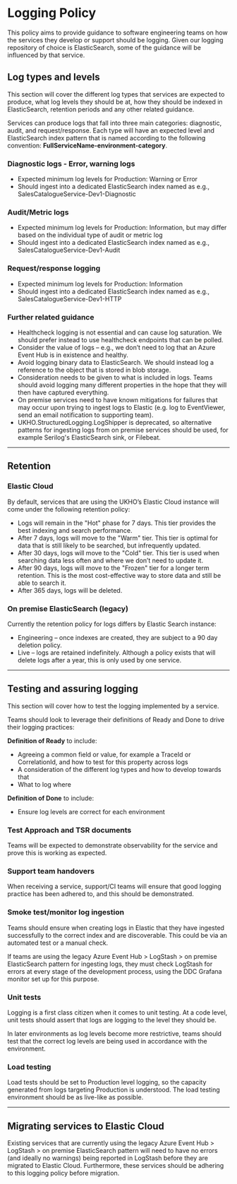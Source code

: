 # Logging Policy

This policy aims to provide guidance to software engineering teams on how the services they develop or support should be logging. Given our logging repository of choice is ElasticSearch, some of the guidance will be influenced by that service.

## Log types and levels

This section will cover the different log types that services are expected to produce, what log levels they should be at, how they should be indexed in ElasticSearch, retention periods and any other related guidance.

Services can produce logs that fall into three main categories: diagnostic, audit, and request/response. Each type will have an expected level and ElasticSearch index pattern that is named according to the following convention: **FullServiceName-environment-category**.

### Diagnostic logs - Error, warning logs

- Expected minimum log levels for Production: Warning or Error
- Should ingest into a dedicated ElasticSearch index named as e.g., SalesCatalogueService-Dev1-Diagnostic

### Audit/Metric logs

- Expected minimum log levels for Production: Information, but may differ based on the individual type of audit or metric log
- Should ingest into a dedicated ElasticSearch index named as e.g., SalesCatalogueService-Dev1-Audit

### Request/response logging

- Expected minimum log levels for Production: Information
- Should ingest into a dedicated ElasticSearch index named as e.g., SalesCatalogueService-Dev1-HTTP

### Further related guidance

- Healthcheck logging is not essential and can cause log saturation. We should prefer instead to use healthcheck endpoints that can be polled.
- Consider the value of logs – e.g., we don’t need to log that an Azure Event Hub is in existence and healthy.
- Avoid logging binary data to ElasticSearch. We should instead log a reference to the object that is stored in blob storage.
- Consideration needs to be given to what is included in logs. Teams should avoid logging many different properties in the hope that they will then have captured everything.
- On premise services need to have known mitigations for failures that may occur upon trying to ingest logs to Elastic (e.g. log to EventViewer, send an email notification to supporting team).
- UKHO.StructuredLogging.LogShipper is deprecated, so alternative patterns for ingesting logs from on premise services should be used, for example Serilog's ElasticSearch sink, or Filebeat.

***

## Retention

### Elastic Cloud

By default, services that are using the UKHO’s Elastic Cloud instance will come under the following retention policy:

- Logs will remain in the "Hot" phase for 7 days. This tier provides the best indexing and search performance.
- After 7 days, logs will move to the "Warm" tier. This tier is optimal for data that is still likely to be searched, but infrequently updated.
- After 30 days, logs will move to the "Cold" tier. This tier is used when searching data less often and where we don’t need to update it.
- After 90 days, logs will move to the "Frozen" tier for a longer term retention. This is the most cost-effective way to store data and still be able to search it.
- After 365 days, logs will be deleted.

### On premise ElasticSearch (legacy)

Currently the retention policy for logs differs by Elastic Search instance:

- Engineering – once indexes are created, they are subject to a 90 day deletion policy.
- Live – logs are retained indefinitely. Although a policy exists that will delete logs after a year, this  is only used by one service.

***

## Testing and assuring logging

This section will cover how to test the logging implemented by a service.

Teams should look to leverage their definitions of Ready and Done to drive their logging practices:

**Definition of Ready** to include:

- Agreeing a common field or value, for example a TraceId or CorrelationId, and how to test for this property across logs
- A consideration of the different log types and how to develop towards that
- What to log where

**Definition of Done** to include:

- Ensure log levels are correct for each environment

### Test Approach and TSR documents

Teams will be expected to demonstrate observability for the service and prove this is working as expected.

### Support team handovers

When receiving a service, support/CI teams will ensure that good logging practice has been adhered to, and this should be demonstrated.

### Smoke test/monitor log ingestion

Teams should ensure when creating logs in Elastic that they have ingested successfully to the correct index and are discoverable. This could be via an automated test or a manual check.

If teams are using the legacy Azure Event Hub > LogStash > on premise ElasticSearch pattern for ingesting logs, they must check LogStash for errors at every stage of the development process, using the DDC Grafana monitor set up for this purpose.

### Unit tests

Logging is a first class citizen when it comes to unit testing. At a code level, unit tests should assert that logs are logging to the level they should be.

In later environments as log levels become more restrictive, teams should test that the correct log levels are being used in accordance with the environment.

### Load testing

Load tests should be set to Production level logging, so the capacity generated from logs targeting Production is understood. The load testing environment should be as live-like as possible.

***

## Migrating services to Elastic Cloud

Existing services that are currently using the legacy Azure Event Hub > LogStash > on premise ElasticSearch pattern will need to have no errors (and ideally no warnings) being reported in LogStash before they are migrated to Elastic Cloud. Furthermore, these services should be adhering to this logging policy before migration.

